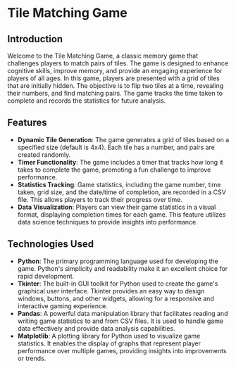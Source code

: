 # Tile Matching Game

## Introduction

Welcome to the Tile Matching Game, a classic memory game that challenges players to match pairs of tiles. The game is designed to enhance cognitive skills, improve memory, and provide an engaging experience for players of all ages. In this game, players are presented with a grid of tiles that are initially hidden. The objective is to flip two tiles at a time, revealing their numbers, and find matching pairs. The game tracks the time taken to complete and records the statistics for future analysis.

## Features

- **Dynamic Tile Generation**: The game generates a grid of tiles based on a specified size (default is 4x4). Each tile has a number, and pairs are created randomly.
- **Timer Functionality**: The game includes a timer that tracks how long it takes to complete the game, promoting a fun challenge to improve performance.
- **Statistics Tracking**: Game statistics, including the game number, time taken, grid size, and the date/time of completion, are recorded in a CSV file. This allows players to track their progress over time.
- **Data Visualization**: Players can view their game statistics in a visual format, displaying completion times for each game. This feature utilizes data science techniques to provide insights into performance.

## Technologies Used

- **Python**: The primary programming language used for developing the game. Python's simplicity and readability make it an excellent choice for rapid development.
- **Tkinter**: The built-in GUI toolkit for Python used to create the game's graphical user interface. Tkinter provides an easy way to design windows, buttons, and other widgets, allowing for a responsive and interactive gaming experience.
- **Pandas**: A powerful data manipulation library that facilitates reading and writing game statistics to and from CSV files. It is used to handle game data effectively and provide data analysis capabilities.
- **Matplotlib**: A plotting library for Python used to visualize game statistics. It enables the display of graphs that represent player performance over multiple games, providing insights into improvements or trends.
